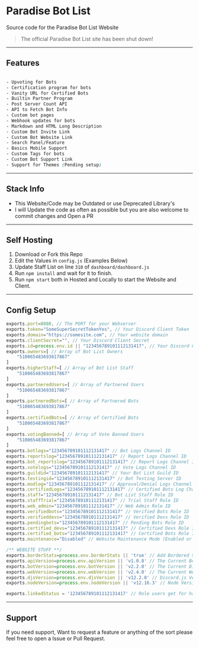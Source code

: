 # Paradise Bot List
Source code for the Paradise Bot List Website

> The official Paradise Bot List site has been shut down!

---

## Features
```css

- Upvoting for Bots
- Certification program for bots
- Vanity URL for Certified Bots
- Builtin Partner Program
- Post Server Count API
- API to Fetch Bot Info
- Custom bot pages
- Webhook updates for bots 
- Markdown and HTML Long Description
- Custom Bot Invite Link
- Custom Bot Website Link
- Search Panel/Feature
- Basics Mobile Support 
- Custom Tags for bots
- Custom Bot Support Link
- Support for Themes (Pending setup)

```

---

## Stack Info
- This Website/Code may be Outdated or use Deprecated Library's
- I will Update the code as often as possible but you are also welcome to commit changes and Open a PR

---

## Self Hosting
1. Download or Fork this Repo
2. Edit the Values in `config.js` (Examples Below)
3. Update Staff List on line `310` of `dashboard/dashboard.js`
4. Run `npm install` and wait for it to finish.
5. Run `npm start` both in Hosted and Locally to start the Website and Client.

---

## Config Setup
```js
exports.port=8080, // The PORT for your Webserver
exports.token="SomeSuperSecretTokenYes", // Your Discord Client Token
exports.domain="https://somesite.com", // Your website domain
exports.clientSecret="", // Your Discord Client Secret
exports.id=process.env.id || "123456789101112131417", // Your Discord Client ID
exports.owners=[ // Array of Bot List Owners
    "510065483693817867"
]
exports.higherStaff=[ // Array of Bot List Staff
    "510065483693817867"
]
exports.partneredUsers=[ // Array of Partnered Users
    "510065483693817867"
]
exports.partneredBots=[ // Array of Partnered Bots
    "510065483693817867"
]
exports.certifiedBots=[ // Array of Certified Bots
    "510065483693817867"
]
exports.votingBanned=[ // Array of Vote Banned Users
    "510065483693817867"
]
exports.botlogs="123456789101112131417" // Bot Logs Channel ID
exports.reportslog="123456789101112131417" // Report Logs Channel ID
exports.bot_reportslog="123456789101112131417" // Report Logs Channel ID
exports.votelogs="123456789101112131417" // Vote Logs Channel ID
exports.guildid="123456789101112131417" // Your Bot List Guild ID
exports.testingid="123456789101112131417" // Bot Testing Server ID
exports.modlog="123456789101112131417" // Approval/Denial Logs Channel ID
exports.certifiedLogs="123456789101112131417" // Certified Bots Log Channel ID
exports.staff="123456789101112131417" // Bot List Staff Role ID
exports.staffTrial="123456789101112131417" // Trial Staff Role ID
exports.web_admin="123456789101112131417" // Web Admin Role ID
exports.verifiedbots="123456789101112131417" // Verified Bots Role ID
exports.verifieddevs="123456789101112131417" // Verified Devs Role ID
exports.pendingbots="123456789101112131417" // Pending Bots Role ID
exports.certified_devs="123456789101112131417" // Certified Devs Role ID
exports.certified_bots="123456789101112131417" // Certified Bots Role ID
exports.maintenance="Disabled" // Website Maintenance Mode (Enabled or Disabled)

/** WEBSITE STUFF **/
exports.borderStats=process.env.borderStats || 'true' // Add Bordered Stats to the Stats Page
exports.apiVersion=process.env.apiVersion || 'v1.0.8' // The Current Bot List API Version
exports.botVersion=process.env.botVersion || 'v2.2.0' // The Current Discord Bot Version
exports.webVersion=process.env.webVersion || 'v2.4.0' // The Current Website Version
exports.djsVersion=process.env.djsVersion || 'v12.2.0' // Discord.js Version
exports.nodeVersion=process.env.nodeVersion || 'v12.16.3' // Node Version

exports.linkedStatus = '123456789101112131417' // Role users get for having your Domain in their status 
```
---

## Support
If you need support, Want to request a feature or anything of the sort please feel free to open a Issue or Pull Request.


